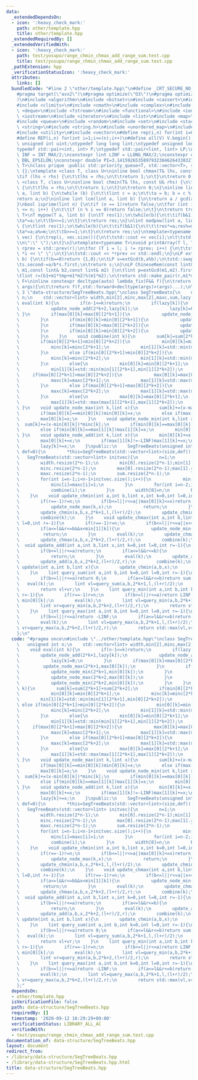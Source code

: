 ```yaml
---
data:
  _extendedDependsOn:
  - icon: ':heavy_check_mark:'
    path: other/template.hpp
    title: other/template.hpp
  _extendedRequiredBy: []
  _extendedVerifiedWith:
  - icon: ':heavy_check_mark:'
    path: test/yosupo/range_chmin_chmax_add_range_sum.test.cpp
    title: test/yosupo/range_chmin_chmax_add_range_sum.test.cpp
  _pathExtension: hpp
  _verificationStatusIcon: ':heavy_check_mark:'
  attributes:
    links: []
  bundledCode: "#line 2 \"other/template.hpp\"\n#define _CRT_SECURE_NO_WARNINGS\n\
    #pragma target(\"avx2\")\n#pragma optimize(\"O3\")\n#pragma optimize(\"unroll-loops\"\
    )\n#include <algorithm>\n#include <bitset>\n#include <cassert>\n#include <cfloat>\n\
    #include <climits>\n#include <cmath>\n#include <complex>\n#include <ctime>\n#include\
    \ <deque>\n#include <fstream>\n#include <functional>\n#include <iomanip>\n#include\
    \ <iostream>\n#include <iterator>\n#include <list>\n#include <map>\n#include <memory>\n\
    #include <queue>\n#include <random>\n#include <set>\n#include <stack>\n#include\
    \ <string>\n#include <string.h>\n#include <unordered_map>\n#include <unordered_set>\n\
    #include <utility>\n#include <vector>\n#define rep(i,n) for(int i=0;i<(n);i++)\n\
    #define REP(i,n) for(int i=1;i<=(n);i++)\n#define all(V) V.begin(),V.end()\ntypedef\
    \ unsigned int uint;\ntypedef long long lint;\ntypedef unsigned long long ulint;\n\
    typedef std::pair<int, int> P;\ntypedef std::pair<lint, lint> LP;\nconstexpr int\
    \ INF = INT_MAX/2;\nconstexpr lint LINF = LLONG_MAX/2;\nconstexpr double eps =\
    \ DBL_EPSILON;\nconstexpr double PI=3.141592653589793238462643383279;\ntemplate<class\
    \ T>\nclass prique :public std::priority_queue<T, std::vector<T>, std::greater<T>>\
    \ {};\ntemplate <class T, class U>\ninline bool chmax(T& lhs, const U& rhs) {\n\
    \tif (lhs < rhs) {\n\t\tlhs = rhs;\n\t\treturn 1;\n\t}\n\treturn 0;\n}\ntemplate\
    \ <class T, class U>\ninline bool chmin(T& lhs, const U& rhs) {\n\tif (lhs > rhs)\
    \ {\n\t\tlhs = rhs;\n\t\treturn 1;\n\t}\n\treturn 0;\n}\ninline lint gcd(lint\
    \ a, lint b) {\n\twhile (b) {\n\t\tlint c = a;\n\t\ta = b; b = c % b;\n\t}\n\t\
    return a;\n}\ninline lint lcm(lint a, lint b) {\n\treturn a / gcd(a, b) * b;\n\
    }\nbool isprime(lint n) {\n\tif (n == 1)return false;\n\tfor (int i = 2; i * i\
    \ <= n; i++) {\n\t\tif (n % i == 0)return false;\n\t}\n\treturn true;\n}\ntemplate<typename\
    \ T>\nT mypow(T a, lint b) {\n\tT res(1);\n\twhile(b){\n\t\tif(b&1)res*=a;\n\t\
    \ta*=a;\n\t\tb>>=1;\n\t}\n\treturn res;\n}\nlint modpow(lint a, lint b, lint m)\
    \ {\n\tlint res(1);\n\twhile(b){\n\t\tif(b&1){\n\t\t\tres*=a;res%=m;\n\t\t}\n\t\
    \ta*=a;a%=m;\n\t\tb>>=1;\n\t}\n\treturn res;\n}\ntemplate<typename T>\nvoid printArray(std::vector<T>&\
    \ vec) {\n\trep(i, vec.size()){\n\t\tstd::cout << vec[i];\n\t\tstd::cout<<(i==(int)vec.size()-1?\"\
    \\n\":\" \");\n\t}\n}\ntemplate<typename T>\nvoid printArray(T l, T r) {\n\tT\
    \ rprev = std::prev(r);\n\tfor (T i = l; i != rprev; i++) {\n\t\tstd::cout <<\
    \ *i << \" \";\n\t}\n\tstd::cout << *rprev << std::endl;\n}\nLP extGcd(lint a,lint\
    \ b) {\n\tif(b==0)return {1,0};\n\tLP s=extGcd(b,a%b);\n\tstd::swap(s.first,s.second);\n\
    \ts.second-=a/b*s.first;\n\treturn s;\n}\nLP ChineseRem(const lint& b1,const lint&\
    \ m1,const lint& b2,const lint& m2) {\n\tlint p=extGcd(m1,m2).first;\n\tlint tmp=(b2-b1)*p%m2;\n\
    \tlint r=(b1+m1*tmp+m1*m2)%(m1*m2);\n\treturn std::make_pair(r,m1*m2);\n}\ntemplate<typename\
    \ F>\ninline constexpr decltype(auto) lambda_fix(F&& f){\n\treturn [f=std::forward<F>(f)](auto&&...\
    \ args){\n\t\treturn f(f,std::forward<decltype(args)>(args)...);\n\t};\n}\n#line\
    \ 3 \"data-structure/SegTreeBeats.hpp\"\nclass SegTreeBeats{\n    unsigned int\
    \ n;\n    std::vector<lint> width,min[2],minc,max[2],maxc,sum,lazy;\n    void\
    \ eval(int k){\n        if(n-1<=k)return;\n        if(lazy[k]){\n            update_node_add(2*k+1,lazy[k]);\n\
    \            update_node_add(2*k+2,lazy[k]);\n            lazy[k]=0;\n       \
    \ }\n        if(max[0][k]<max[0][2*k+1]){\n            update_node_max(2*k+1,max[0][k]);\n\
    \        }\n        if(min[0][k]>min[0][2*k+1]){\n            update_node_min(2*k+1,min[0][k]);\n\
    \        }\n        if(max[0][k]<max[0][2*k+2]){\n            update_node_max(2*k+2,max[0][k]);\n\
    \        }\n        if(min[0][k]>min[0][2*k+2]){\n            update_node_min(2*k+2,min[0][k]);\n\
    \        }\n    }\n    void combine(int k){\n        sum[k]=sum[2*k+1]+sum[2*k+2];\n\
    \        if(min[0][2*k+1]<min[0][2*k+2]){\n            min[0][k]=min[0][2*k+1];\n\
    \            minc[k]=minc[2*k+1];\n            min[1][k]=std::min(min[1][2*k+1],min[0][2*k+2]);\n\
    \        }\n        else if(min[0][2*k+1]>min[0][2*k+2]){\n            min[0][k]=min[0][2*k+2];\n\
    \            minc[k]=minc[2*k+2];\n            min[1][k]=std::min(min[0][2*k+1],min[1][2*k+2]);\n\
    \        }\n        else{\n            min[0][k]=min[0][2*k+1];\n            minc[k]=minc[2*k+1]+minc[2*k+2];\n\
    \            min[1][k]=std::min(min[1][2*k+1],min[1][2*k+2]);\n        }\n   \
    \     if(max[0][2*k+1]>max[0][2*k+2]){\n            max[0][k]=max[0][2*k+1];\n\
    \            maxc[k]=maxc[2*k+1];\n            max[1][k]=std::max(max[1][2*k+1],max[0][2*k+2]);\n\
    \        }\n        else if(max[0][2*k+1]<max[0][2*k+2]){\n            max[0][k]=max[0][2*k+2];\n\
    \            maxc[k]=maxc[2*k+2];\n            max[1][k]=std::max(max[0][2*k+1],max[1][2*k+2]);\n\
    \        }\n        else{\n            max[0][k]=max[0][2*k+1];\n            maxc[k]=maxc[2*k+1]+maxc[2*k+2];\n\
    \            max[1][k]=std::max(max[1][2*k+1],max[1][2*k+2]);\n        }\n   \
    \ }\n    void update_node_max(int k,lint x){\n        sum[k]+=(x-max[0][k])*maxc[k];\n\
    \        if(max[0][k]==min[0][k])min[0][k]=x;\n        else if(max[0][k]==min[1][k])min[1][k]=x;\n\
    \        max[0][k]=x;\n    }\n    void update_node_min(int k,lint x){\n      \
    \  sum[k]+=(x-min[0][k])*minc[k];\n        if(min[0][k]==max[0][k])max[0][k]=x;\n\
    \        else if(min[0][k]==max[1][k])max[1][k]=x;\n        min[0][k]=x;\n   \
    \ }\n    void update_node_add(int k,lint x){\n        min[0][k]+=x;\n        if(min[1][k]!=LINF)min[1][k]+=x;\n\
    \        max[0][k]+=x;\n        if(max[1][k]!=-LINF)max[1][k]+=x;\n        sum[k]+=x*width[k];\n\
    \        lazy[k]+=x;\n    }\npublic:\n    SegTreeBeats(unsigned int size,lint\
    \ def=0){\n        *this=SegTreeBeats(std::vector<lint>(size,def));\n    }\n \
    \   SegTreeBeats(std::vector<lint> initvec){\n        n=1;\n        while(n<initvec.size())n*=2;\n\
    \        width.resize(2*n-1);\n        min[0].resize(2*n-1);min[1].resize(2*n-1,LINF);\n\
    \        minc.resize(2*n-1);\n        max[0].resize(2*n-1);max[1].resize(2*n-1,-LINF);\n\
    \        maxc.resize(2*n-1);\n        sum.resize(2*n-1);\n        lazy.resize(2*n-1);\n\
    \        for(int i=n-1;i<n-1+initvec.size();i++){\n            min[0][i]=max[0][i]=sum[i]=initvec[i-n+1];\n\
    \            minc[i]=maxc[i]=1;\n        }\n        for(int i=n-2;i>=0;i--){\n\
    \            combine(i);\n        }\n        width[0]=n;\n        REP(i,2*n-2)width[i]=width[(i-1)/2]/2;\n\
    \    }\n    void update_chmin(int a,int b,lint x,int k=0,int l=0,int r=-1){\n\
    \        if(r==-1)r=n;\n        if(b<=l||r<=a||max[0][k]<=x)return;\n        if(a<=l&&r<=b&&max[1][k]<x){\n\
    \            update_node_max(k,x);\n            return;\n        }\n        eval(k);\n\
    \        update_chmin(a,b,x,2*k+1,l,(l+r)/2);\n        update_chmin(a,b,x,2*k+2,(l+r)/2,r);\n\
    \        combine(k);\n    }\n    void update_chmax(int a,int b,lint x,int k=0,int\
    \ l=0,int r=-1){\n        if(r==-1)r=n;\n        if(b<=l||r<=a||x<=min[0][k])return;\n\
    \        if(a<=l&&r<=b&&x<min[1][k]){\n            update_node_min(k,x);\n   \
    \         return;\n        }\n        eval(k);\n        update_chmax(a,b,x,2*k+1,l,(l+r)/2);\n\
    \        update_chmax(a,b,x,2*k+2,(l+r)/2,r);\n        combine(k);\n    }\n  \
    \  void update_add(int a,int b,lint x,int k=0,int l=0,int r=-1){\n        if(r==-1)r=n;\n\
    \        if(b<=l||r<=a)return;\n        if(a<=l&&r<=b){\n            update_node_add(k,x);\n\
    \            return;\n        }\n        eval(k);\n        update_add(a,b,x,2*k+1,l,(l+r)/2);\n\
    \        update_add(a,b,x,2*k+2,(l+r)/2,r);\n        combine(k);\n    }\n    void\
    \ update(int a,int b,lint x){\n        update_chmin(a,b,x);\n        update_chmax(a,b,x);\n\
    \    }\n    lint query_sum(int a,int b,int k=0,int l=0,int r=-1){\n        if(r==-1)r=n;\n\
    \        if(b<=l||r<=a)return 0;\n        if(a<=l&&r<=b)return sum[k];\n     \
    \   eval(k);\n        lint vl=query_sum(a,b,2*k+1,l,(l+r)/2);\n        lint vr=query_sum(a,b,2*k+2,(l+r)/2,r);\n\
    \        return vl+vr;\n    }\n    lint query_min(int a,int b,int k=0,int l=0,int\
    \ r=-1){\n        if(r==-1)r=n;\n        if(b<=l||r<=a)return LINF;\n        if(a<=l&&r<=b)return\
    \ min[0][k];\n        eval(k);\n        lint vl=query_min(a,b,2*k+1,l,(l+r)/2);\n\
    \        lint vr=query_min(a,b,2*k+2,(l+r)/2,r);\n        return std::min(vl,vr);\n\
    \    }\n    lint query_max(int a,int b,int k=0,int l=0,int r=-1){\n        if(r==-1)r=n;\n\
    \        if(b<=l||r<=a)return -LINF;\n        if(a<=l&&r<=b)return max[0][k];\n\
    \        eval(k);\n        lint vl=query_max(a,b,2*k+1,l,(l+r)/2);\n        lint\
    \ vr=query_max(a,b,2*k+2,(l+r)/2,r);\n        return std::max(vl,vr);\n    }\n\
    };\n"
  code: "#pragma once\n#include \"../other/template.hpp\"\nclass SegTreeBeats{\n \
    \   unsigned int n;\n    std::vector<lint> width,min[2],minc,max[2],maxc,sum,lazy;\n\
    \    void eval(int k){\n        if(n-1<=k)return;\n        if(lazy[k]){\n    \
    \        update_node_add(2*k+1,lazy[k]);\n            update_node_add(2*k+2,lazy[k]);\n\
    \            lazy[k]=0;\n        }\n        if(max[0][k]<max[0][2*k+1]){\n   \
    \         update_node_max(2*k+1,max[0][k]);\n        }\n        if(min[0][k]>min[0][2*k+1]){\n\
    \            update_node_min(2*k+1,min[0][k]);\n        }\n        if(max[0][k]<max[0][2*k+2]){\n\
    \            update_node_max(2*k+2,max[0][k]);\n        }\n        if(min[0][k]>min[0][2*k+2]){\n\
    \            update_node_min(2*k+2,min[0][k]);\n        }\n    }\n    void combine(int\
    \ k){\n        sum[k]=sum[2*k+1]+sum[2*k+2];\n        if(min[0][2*k+1]<min[0][2*k+2]){\n\
    \            min[0][k]=min[0][2*k+1];\n            minc[k]=minc[2*k+1];\n    \
    \        min[1][k]=std::min(min[1][2*k+1],min[0][2*k+2]);\n        }\n       \
    \ else if(min[0][2*k+1]>min[0][2*k+2]){\n            min[0][k]=min[0][2*k+2];\n\
    \            minc[k]=minc[2*k+2];\n            min[1][k]=std::min(min[0][2*k+1],min[1][2*k+2]);\n\
    \        }\n        else{\n            min[0][k]=min[0][2*k+1];\n            minc[k]=minc[2*k+1]+minc[2*k+2];\n\
    \            min[1][k]=std::min(min[1][2*k+1],min[1][2*k+2]);\n        }\n   \
    \     if(max[0][2*k+1]>max[0][2*k+2]){\n            max[0][k]=max[0][2*k+1];\n\
    \            maxc[k]=maxc[2*k+1];\n            max[1][k]=std::max(max[1][2*k+1],max[0][2*k+2]);\n\
    \        }\n        else if(max[0][2*k+1]<max[0][2*k+2]){\n            max[0][k]=max[0][2*k+2];\n\
    \            maxc[k]=maxc[2*k+2];\n            max[1][k]=std::max(max[0][2*k+1],max[1][2*k+2]);\n\
    \        }\n        else{\n            max[0][k]=max[0][2*k+1];\n            maxc[k]=maxc[2*k+1]+maxc[2*k+2];\n\
    \            max[1][k]=std::max(max[1][2*k+1],max[1][2*k+2]);\n        }\n   \
    \ }\n    void update_node_max(int k,lint x){\n        sum[k]+=(x-max[0][k])*maxc[k];\n\
    \        if(max[0][k]==min[0][k])min[0][k]=x;\n        else if(max[0][k]==min[1][k])min[1][k]=x;\n\
    \        max[0][k]=x;\n    }\n    void update_node_min(int k,lint x){\n      \
    \  sum[k]+=(x-min[0][k])*minc[k];\n        if(min[0][k]==max[0][k])max[0][k]=x;\n\
    \        else if(min[0][k]==max[1][k])max[1][k]=x;\n        min[0][k]=x;\n   \
    \ }\n    void update_node_add(int k,lint x){\n        min[0][k]+=x;\n        if(min[1][k]!=LINF)min[1][k]+=x;\n\
    \        max[0][k]+=x;\n        if(max[1][k]!=-LINF)max[1][k]+=x;\n        sum[k]+=x*width[k];\n\
    \        lazy[k]+=x;\n    }\npublic:\n    SegTreeBeats(unsigned int size,lint\
    \ def=0){\n        *this=SegTreeBeats(std::vector<lint>(size,def));\n    }\n \
    \   SegTreeBeats(std::vector<lint> initvec){\n        n=1;\n        while(n<initvec.size())n*=2;\n\
    \        width.resize(2*n-1);\n        min[0].resize(2*n-1);min[1].resize(2*n-1,LINF);\n\
    \        minc.resize(2*n-1);\n        max[0].resize(2*n-1);max[1].resize(2*n-1,-LINF);\n\
    \        maxc.resize(2*n-1);\n        sum.resize(2*n-1);\n        lazy.resize(2*n-1);\n\
    \        for(int i=n-1;i<n-1+initvec.size();i++){\n            min[0][i]=max[0][i]=sum[i]=initvec[i-n+1];\n\
    \            minc[i]=maxc[i]=1;\n        }\n        for(int i=n-2;i>=0;i--){\n\
    \            combine(i);\n        }\n        width[0]=n;\n        REP(i,2*n-2)width[i]=width[(i-1)/2]/2;\n\
    \    }\n    void update_chmin(int a,int b,lint x,int k=0,int l=0,int r=-1){\n\
    \        if(r==-1)r=n;\n        if(b<=l||r<=a||max[0][k]<=x)return;\n        if(a<=l&&r<=b&&max[1][k]<x){\n\
    \            update_node_max(k,x);\n            return;\n        }\n        eval(k);\n\
    \        update_chmin(a,b,x,2*k+1,l,(l+r)/2);\n        update_chmin(a,b,x,2*k+2,(l+r)/2,r);\n\
    \        combine(k);\n    }\n    void update_chmax(int a,int b,lint x,int k=0,int\
    \ l=0,int r=-1){\n        if(r==-1)r=n;\n        if(b<=l||r<=a||x<=min[0][k])return;\n\
    \        if(a<=l&&r<=b&&x<min[1][k]){\n            update_node_min(k,x);\n   \
    \         return;\n        }\n        eval(k);\n        update_chmax(a,b,x,2*k+1,l,(l+r)/2);\n\
    \        update_chmax(a,b,x,2*k+2,(l+r)/2,r);\n        combine(k);\n    }\n  \
    \  void update_add(int a,int b,lint x,int k=0,int l=0,int r=-1){\n        if(r==-1)r=n;\n\
    \        if(b<=l||r<=a)return;\n        if(a<=l&&r<=b){\n            update_node_add(k,x);\n\
    \            return;\n        }\n        eval(k);\n        update_add(a,b,x,2*k+1,l,(l+r)/2);\n\
    \        update_add(a,b,x,2*k+2,(l+r)/2,r);\n        combine(k);\n    }\n    void\
    \ update(int a,int b,lint x){\n        update_chmin(a,b,x);\n        update_chmax(a,b,x);\n\
    \    }\n    lint query_sum(int a,int b,int k=0,int l=0,int r=-1){\n        if(r==-1)r=n;\n\
    \        if(b<=l||r<=a)return 0;\n        if(a<=l&&r<=b)return sum[k];\n     \
    \   eval(k);\n        lint vl=query_sum(a,b,2*k+1,l,(l+r)/2);\n        lint vr=query_sum(a,b,2*k+2,(l+r)/2,r);\n\
    \        return vl+vr;\n    }\n    lint query_min(int a,int b,int k=0,int l=0,int\
    \ r=-1){\n        if(r==-1)r=n;\n        if(b<=l||r<=a)return LINF;\n        if(a<=l&&r<=b)return\
    \ min[0][k];\n        eval(k);\n        lint vl=query_min(a,b,2*k+1,l,(l+r)/2);\n\
    \        lint vr=query_min(a,b,2*k+2,(l+r)/2,r);\n        return std::min(vl,vr);\n\
    \    }\n    lint query_max(int a,int b,int k=0,int l=0,int r=-1){\n        if(r==-1)r=n;\n\
    \        if(b<=l||r<=a)return -LINF;\n        if(a<=l&&r<=b)return max[0][k];\n\
    \        eval(k);\n        lint vl=query_max(a,b,2*k+1,l,(l+r)/2);\n        lint\
    \ vr=query_max(a,b,2*k+2,(l+r)/2,r);\n        return std::max(vl,vr);\n    }\n\
    };"
  dependsOn:
  - other/template.hpp
  isVerificationFile: false
  path: data-structure/SegTreeBeats.hpp
  requiredBy: []
  timestamp: '2020-09-12 16:29:29+09:00'
  verificationStatus: LIBRARY_ALL_AC
  verifiedWith:
  - test/yosupo/range_chmin_chmax_add_range_sum.test.cpp
documentation_of: data-structure/SegTreeBeats.hpp
layout: document
redirect_from:
- /library/data-structure/SegTreeBeats.hpp
- /library/data-structure/SegTreeBeats.hpp.html
title: data-structure/SegTreeBeats.hpp
---
```

